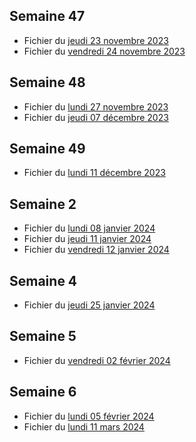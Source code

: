 ## Semaine 47

- Fichier du [jeudi 23 novembre 2023](./3eme1/2023-11-23_3eme1.pdf)
- Fichier du [vendredi 24 novembre 2023](./3eme1/2023-11-24_3eme1.pdf)


## Semaine 48 
 
- Fichier du [lundi 27 novembre 2023](./3eme1/2023-11-27_3eme1.pdf)
- Fichier du [jeudi 07 décembre 2023](./3eme1/2023-12-07_3eme1.pdf)


## Semaine 49

- Fichier du [lundi 11 décembre 2023](./3eme1/2023-12-11_3eme1.pdf)

## Semaine 2

- Fichier du [lundi 08 janvier 2024](./3eme1/2024-01-08_3eme1.pdf)
- Fichier du [jeudi 11 janvier 2024](./3eme1/2024-01-11_3eme1.pdf)
- Fichier du [vendredi 12 janvier 2024](./3eme1/2024-01-12_3eme1.pdf)

## Semaine 4

- Fichier du [jeudi 25 janvier 2024](./3eme1/2024-01-25_3eme1.pdf)

## Semaine 5

- Fichier du [vendredi 02 février 2024](./3eme1/2024-02-02_3eme1.pdf)

## Semaine 6

- Fichier du [lundi 05 février 2024](./3eme1/2024-02-05_3eme1.pdf)
- Fichier du [lundi 11 mars 2024](./3eme1/2024-03-11_3eme1.pdf)
